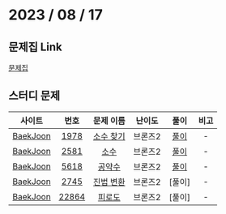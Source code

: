# 2023 / 08 / 17

## 문제집 Link

[문제집](https://github.com/tony9402/baekjoon/tree/main/math)

## 스터디 문제

|                사이트                |                      번호                      |                     문제 이름                     | 난이도  |                          풀이                          | 비고 |
| :----------------------------------: | :--------------------------------------------: | :-----------------------------------------------: | :-----: | :----------------------------------------------------: | :--: |
| [BaekJoon](https://www.acmicpc.net/) |  [1978](https://www.acmicpc.net/problem/1978)  | [소수 찾기](https://www.acmicpc.net/problem/1978) | 브론즈2 | [풀이](../../../../BaekJoon/Solutions/1978_소수_찾기/) |  -   |
| [BaekJoon](https://www.acmicpc.net/) |  [2581](https://www.acmicpc.net/problem/2581)  |   [소수](https://www.acmicpc.net/problem/2581)    | 브론즈2 |    [풀이](../../../../BaekJoon/Solutions/2581_소수)    |  -   |
| [BaekJoon](https://www.acmicpc.net/) |  [5618](https://www.acmicpc.net/problem/5618)  |  [공약수](https://www.acmicpc.net/problem/5618)   | 브론즈2 |  [풀이](../../../../BaekJoon/Solutions/5618_공약수/)   |  -   |
| [BaekJoon](https://www.acmicpc.net/) |  [2745](https://www.acmicpc.net/problem/2745)  | [진법 변환](https://www.acmicpc.net/problem/2745) | 브론즈2 |                         [풀이]                         |  -   |
| [BaekJoon](https://www.acmicpc.net/) | [22864](https://www.acmicpc.net/problem/22864) |  [피로도](https://www.acmicpc.net/problem/22864)  | 브론즈2 |                         [풀이]                         |  -   |
